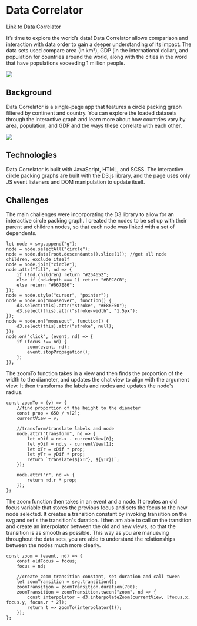 # Data Correlator

[Link to Data Correlator](https://laurelisthompson.github.io/data-correlator/)

It’s time to explore the world’s data! Data Correlator allows comparison and interaction with data order to gain a
deeper understanding of its impact. The data sets used compare area (in km²), GDP (in the international dollar), and
population for countries around the world, along with the cities in the word that have populations exceeding 1 million
people.

![](/images/interaction.gif)

## Background

Data Correlator is a single-page app that features a circle packing graph filtered by continent and country. You can explore the loaded datasets through the interactive graph and learn more about how countries vary by area, population, and GDP and the ways these correlate with each other.

![](/images/comparison.gif)

## Technologies

Data Correlator is built with JavaScript, HTML, and SCSS. The interactive circle packing graphs are built with the D3.js library, and the page uses only JS event listeners and DOM manipulation to update itself.

## Challenges

The main challenges were incorporating the D3 library to allow for an interactive circle packing graph. I created the nodes to be set up with their parent and children nodes, so that each node was linked with a set of dependents. 

```
let node = svg.append("g");
node = node.selectAll("circle");
node = node.data(root.descendants().slice(1)); //get all node children, exclude itself
node = node.join("circle");
node.attr("fill", nd => {
    if (!nd.children) return "#254652";
    else if (nd.depth === 1) return "#BEC8CB";
    else return "#667E86";
});
node = node.style("cursor", "pointer");
node = node.on("mouseover", function() { 
    d3.select(this).attr("stroke", "#E86F50");
    d3.select(this).attr("stroke-width", "1.5px"); 
});
node = node.on("mouseout", function() { 
    d3.select(this).attr("stroke", null); 
});
node.on("click", (event, nd) => {
    if (focus !== nd) {
        zoom(event, nd);
        event.stopPropagation();
    };
});
```

The zoomTo function takes in a view and then finds the proportion of the width to the diameter, and updates the chat view to align with the argument view. It then transforms the labels and nodes and updates the node's radius.

```
const zoomTo = (v) => { 
    //find proportion of the height to the diameter
    const prop = 650 / v[2];
    currentView = v; 
    
    //transform/translate labels and node
    node.attr("transform", nd => {
        let xDif = nd.x - currentView[0];
        let yDif = nd.y - currentView[1];
        let xTr = xDif * prop;
        let yTr = yDif * prop;
        return `translate(${xTr}, ${yTr})`;
    });

    node.attr("r", nd => {
        return nd.r * prop;
    });
};
```

The zoom function then takes in an event and a node. It creates an old focus variable that stores the previous focus and sets the focus to the new node selected. It creates a transition constant by invoking transition on the svg and set's the transition's duration. I then am able to call on the transition and create an interpolator between the old and new views, so that the transition is as smooth as possible. This way as you are manueving throughout the data sets, you are able to understand the relationships between the nodes much more clearly. 

```
const zoom = (event, nd) => {
    const oldFocus = focus;
    focus = nd;

    //create zoom transition constant, set duration and call tween
    let zoomTransition = svg.transition();
    zoomTransition = zoomTransition.duration(700);
    zoomTransition = zoomTransition.tween("zoom", nd => {
        const interpolator = d3.interpolateZoom(currentView, [focus.x, focus.y, focus.r * 2]);
        return t => zoomTo(interpolator(t));
    });
};
```